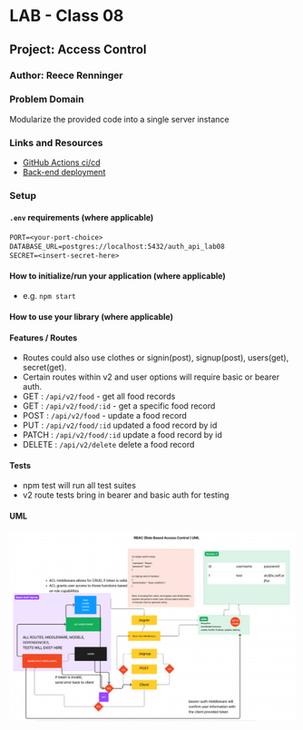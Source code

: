 # LAB - Class 08

## Project: Access Control

### Author: Reece Renninger

### Problem Domain

Modularize the provided code into a single server instance

### Links and Resources

- [GitHub Actions ci/cd](https://github.com/ReeceRenninger/auth-api)
- [Back-end deployment]()

### Setup

#### `.env` requirements (where applicable)

    PORT=<your-port-choice>
    DATABASE_URL=postgres://localhost:5432/auth_api_lab08
    SECRET=<insert-secret-here>

#### How to initialize/run your application (where applicable)

- e.g. `npm start`

#### How to use your library (where applicable)

#### Features / Routes

- Routes could also use clothes or signin(post), signup(post), users(get), secret(get).
- Certain routes within v2 and user options will require basic or bearer auth.
- GET : `/api/v2/food` - get all food records
- GET : `/api/v2/food/:id` - get a specific food record
- POST : `/api/v2/food` - update a food record
- PUT : `/api/v2/food/:id` updated a food record by id
- PATCH : `/api/v2/food/:id` update a food record by id
- DELETE : `/api/v2/delete` delete a food record

#### Tests

- npm test will run all test suites
- v2 route tests bring in bearer and basic auth for testing

#### UML

![RBAC uml](assets/RBAC-uml-lab08.png)
